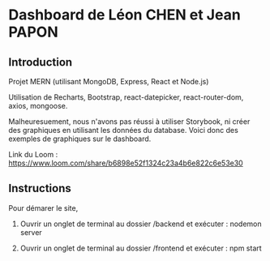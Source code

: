 # Dashboard de Léon CHEN et Jean PAPON

## Introduction

Projet MERN (utilisant MongoDB, Express, React et Node.js)

Utilisation de Recharts, Bootstrap, react-datepicker, react-router-dom, axios, mongoose.

Malheuresuement, nous n'avons pas réussi à utiliser Storybook, ni créer des graphiques en utilisant les données du database. Voici donc des exemples de graphiques sur le dashboard.

Link du Loom : https://www.loom.com/share/b6898e52f1324c23a4b6e822c6e53e30

## Instructions

Pour démarer le site, 

1) Ouvrir un onglet de terminal au dossier /backend et exécuter :
nodemon server

2) Ouvrir un onglet de terminal au dossier /frontend et exécuter :
npm start


